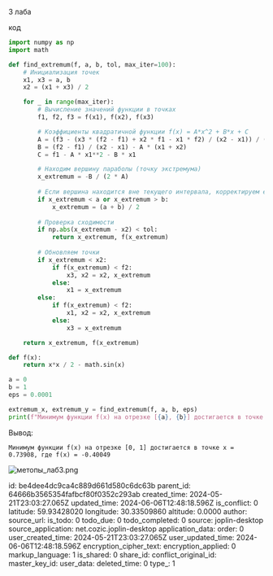 3 лаба

код

```python
import numpy as np
import math

def find_extremum(f, a, b, tol, max_iter=100):
    # Инициализация точек
    x1, x3 = a, b
    x2 = (x1 + x3) / 2

    for _ in range(max_iter):
        # Вычисление значений функции в точках
        f1, f2, f3 = f(x1), f(x2), f(x3)

        # Коэффициенты квадратичной функции f(x) = A*x^2 + B*x + C
        A = (f3 - (x3 * (f2 - f1) + x2 * f1 - x1 * f2) / (x2 - x1)) / (x3 * (x3 - x1) * (x3 - x2))
        B = (f2 - f1) / (x2 - x1) - A * (x1 + x2)
        C = f1 - A * x1**2 - B * x1

        # Находим вершину параболы (точку экстремума)
        x_extremum = -B / (2 * A)
        
        # Если вершина находится вне текущего интервала, корректируем ее
        if x_extremum < a or x_extremum > b:
            x_extremum = (a + b) / 2
        
        # Проверка сходимости
        if np.abs(x_extremum - x2) < tol:
            return x_extremum, f(x_extremum)
        
        # Обновляем точки
        if x_extremum < x2:
            if f(x_extremum) < f2:
                x3, x2 = x2, x_extremum
            else:
                x1 = x_extremum
        else:
            if f(x_extremum) < f2:
                x1, x2 = x2, x_extremum
            else:
                x3 = x_extremum

    return x_extremum, f(x_extremum)

def f(x):
    return x*x / 2 - math.sin(x)

a = 0
b = 1
eps = 0.0001

extremum_x, extremum_y = find_extremum(f, a, b, eps)
print(f"Минимум функции f(x) на отрезке [{a}, {b}] достигается в точке x = {extremum_x:.5f}, где f(x) = {extremum_y:.5f}\n\n")
```

Вывод:
```
Минимум функции f(x) на отрезке [0, 1] достигается в точке x = 0.73908, где f(x) = -0.40049
```



![метопы_лаб3.png](:/b1c7d79f225743eda72f0f9382a14363)



id: be4dee4dc9ca4c889d661d580c6dc63b
parent_id: 64666b3565354fafbcf80f0352c293ab
created_time: 2024-05-21T23:03:27.065Z
updated_time: 2024-06-06T12:48:18.596Z
is_conflict: 0
latitude: 59.93428020
longitude: 30.33509860
altitude: 0.0000
author: 
source_url: 
is_todo: 0
todo_due: 0
todo_completed: 0
source: joplin-desktop
source_application: net.cozic.joplin-desktop
application_data: 
order: 0
user_created_time: 2024-05-21T23:03:27.065Z
user_updated_time: 2024-06-06T12:48:18.596Z
encryption_cipher_text: 
encryption_applied: 0
markup_language: 1
is_shared: 0
share_id: 
conflict_original_id: 
master_key_id: 
user_data: 
deleted_time: 0
type_: 1